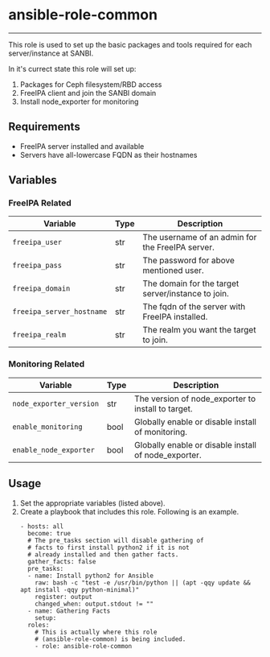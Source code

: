 # ansible-role-common

---

This role is used to set up the basic packages and tools required for each server/instance at SANBI.

In it's currect state this role will set up:
1) Packages for Ceph filesystem/RBD access
2) FreeIPA client and join the SANBI domain
3) Install node_exporter for monitoring

## Requirements

- FreeIPA server installed and available
- Servers have all-lowercase FQDN as their hostnames

## Variables

### FreeIPA Related

| Variable                  | Type | Description                                        |
|---------------------------|------|----------------------------------------------------|
| `freeipa_user`            | str  | The username of an admin for the FreeIPA server.   |
| `freeipa_pass`            | str  | The password for above mentioned user.             |
| `freeipa_domain`          | str  | The domain for the target server/instance to join. |
| `freeipa_server_hostname` | str  | The fqdn of the server with FreeIPA installed.     |
| `freeipa_realm`           | str  |The realm you want the target to join.              |

### Monitoring Related

| Variable                | Type | Description                                          |
|-------------------------|------|------------------------------------------------------|
| `node_exporter_version` | str  | The version of node_exporter to install to target.   |
| `enable_monitoring`     | bool | Globally enable or disable install of monitoring.    |
| `enable_node_exporter`  | bool | Globally enable or disable install of node_exporter. |

## Usage

1. Set the appropriate variables (listed above).
2. Create a playbook that includes this role. Following is an example.
   ```shell
   - hosts: all
     become: true
     # The pre_tasks section will disable gathering of
     # facts to first install python2 if it is not
     # already installed and then gather facts.
     gather_facts: false
     pre_tasks:
     - name: Install python2 for Ansible
       raw: bash -c "test -e /usr/bin/python || (apt -qqy update && apt install -qqy python-minimal)"
       register: output
       changed_when: output.stdout != ""
     - name: Gathering Facts
       setup:
     roles:
       # This is actually where this role
       # (ansible-role-common) is being included.
       - role: ansible-role-common
   ```